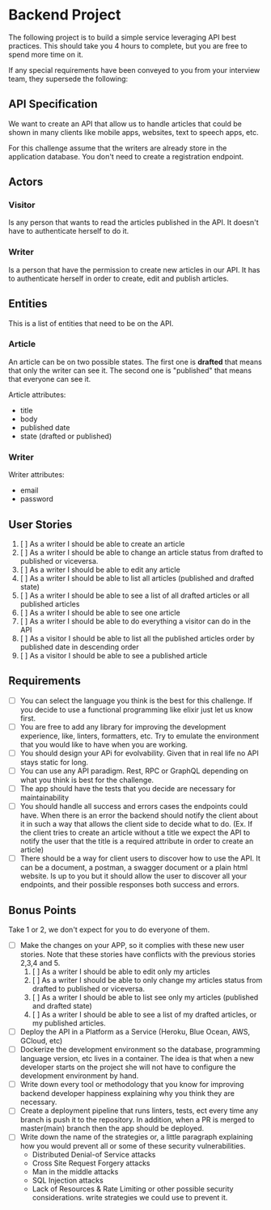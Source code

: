 # Backend Project

The following project is to build a simple service leveraging API best practices. This should take you 4 hours to complete, but you are free to spend more time on it.

If any special requirements have been conveyed to you from your interview team, they supersede the following:

## API Specification

We want to create an API that allow us to handle articles that could be shown in many clients like mobile apps, websites, text to speech apps, etc.
 
 For this challenge assume that the writers are already store in the application database. You don't need to create a registration endpoint.
 
## Actors 

### Visitor
Is any person that wants to read the articles published in the API. It doesn't have to authenticate herself to do it. 

### Writer

Is a person that have the permission to create new articles in our API. It has to authenticate herself in order to create, edit and publish articles.

## Entities

This is a list of entities that need to be on the API.  

### Article

An article can be on two possible states. The first one is **drafted** that means that only the writer can see it. The second one is "published" that means that everyone can see it. 

Article attributes: 

- title
- body
- published date
- state (drafted or published)

### Writer

Writer attributes: 

- email 
- password

## User Stories 

1. [ ] As a writer I should be able to create an article
2. [ ] As a writer I should be able to change an article status from drafted to published or viceversa.
3. [ ] As a writer I should be able to edit any article
4. [ ] As a writer I should be able to list all articles (published and drafted state)
5. [ ] As a writer I should be able to see a list of all drafted articles or all published articles
6. [ ] As a writer I should be able to see one article
7. [ ] As a writer I should be able to do everything a visitor can do in the API
8. [ ] As a visitor I should be able to list all the published articles order by published date in descending order
9. [ ] As a visitor I should be able to see a published article 

## Requirements

- [ ] You can select the language you think is the best for this challenge. If you decide to use a functional programming like elixir just let us know first.
- [ ] You are free to add any library for improving the development experience, like, linters, formatters, etc. Try to emulate the environment that you would like to have when you are working.
- [ ] You should design your APi for evolvability. Given that in real life no API stays static for long.  
- [ ] You can use any API paradigm. Rest, RPC or GraphQL depending on what you think is best for the challenge. 
- [ ] The app should have the tests that you decide are necessary for maintainability
- [ ] You should handle all success and errors cases the endpoints could have. When there is an error the backend should notify the client about it in such a way that allows the client side to decide what to do. (Ex. If the client tries to create an article without a title we expect the API to notify the user that the title is a required attribute in order to create an article) 
- [ ] There should be a way for client users to discover how to use the API. It can be a document, a postman, a swagger document or a plain html website. Is up to you but it should allow the user to discover all your endpoints, and their possible responses both success and errors. 

## Bonus Points 

Take 1 or 2, we don't expect for you to do everyone of them. 

- [ ] Make the changes on your APP, so it complies with these new user stories. Note that these stories have conflicts with the previous stories 2,3,4 and 5.
  1. [ ] As a writer I should be able to edit only my articles
  2. [ ] As a writer I should be able to only change my articles status from drafted to published or viceversa.
  2. [ ] As a writer I should be able to list see only my articles (published and drafted state) 
  3. [ ] As a writer I should be able to see a list of my drafted articles, or my published articles.
- [ ] Deploy the API in a Platform as a Service (Heroku, Blue Ocean, AWS, GCloud, etc)
- [ ] Dockerize the development environment so the database, programming language version, etc lives in a container. The idea is that when a new developer starts on the project she will not have to configure the development environment by hand. 
- [ ] Write down every tool or methodology that you know for improving backend developer happiness explaining why you think they are necessary. 
- [ ] Create a deployment pipeline that runs linters, tests, ect every time any branch is push it to the repository. In addition, when a PR is merged to master(main) branch then the app should be deployed.
- [ ] Write down the name of the strategies or, a little paragraph explaining how you would prevent all or some of these security vulnerabilities. 
   - Distributed Denial-of Service attacks
   - Cross Site Request Forgery attacks
   - Man in the middle attacks
   - SQL Injection attacks
   - Lack of Resources & Rate Limiting
   or other possible security considerations. write strategies we could use to prevent it.
  
